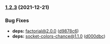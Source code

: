 ### [1.2.3](https://github.com/KenanY/chromatic-orb/compare/1.2.2...1.2.3) (2021-12-21)


### Bug Fixes

* **deps:** factorial@2.0.0 ([d9878c6](https://github.com/KenanY/chromatic-orb/commit/d9878c681147e0234e8e82c541fc32e4455e0bfd))
* **deps:** socket-colors-chance@1.1.0 ([d000dbc](https://github.com/KenanY/chromatic-orb/commit/d000dbce19239512a5268fccbe889a3b12dde0aa))
